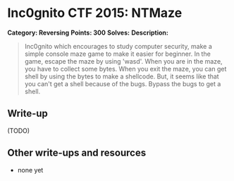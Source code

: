 # Inc0gnito CTF 2015: NTMaze

**Category: Reversing** 
**Points: 300** 
**Solves:** 
**Description:**

> Inc0gnito which encourages to study computer security, make a simple console maze game to make it easier for beginner.
> In the game, escape the maze by using 'wasd'.
> When you are in the maze, you have to collect some bytes.
> When you exit the maze, you can get shell by using the bytes to make a shellcode.
> But, it seems like that you can't get a shell because of the bugs.
> Bypass the bugs to get a shell.


## Write-up

(TODO)

## Other write-ups and resources

* none yet
